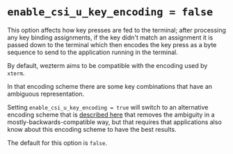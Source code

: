 # `enable_csi_u_key_encoding = false`

This option affects how key presses are fed to the terminal; after processing
any key binding assignments, if the key didn't match an assignment it is passed
down to the terminal which then encodes the key press as a byte sequence to
send to the application running in the terminal.

By default, wezterm aims to be compatible with the encoding used by `xterm`.

In that encoding scheme there are some key combinations that have an ambiguous
representation.

Setting `enable_csi_u_key_encoding = true` will switch to an alternative
encoding scheme that is [described here](http://www.leonerd.org.uk/hacks/fixterms/)
that removes the ambiguity in a mostly-backwards-compatible way, but that
requires that applications also know about this encoding scheme to have
the best results.

The default for this option is `false`.

